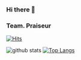 ### Hi there 👋

### Team. Praiseur

[![Hits](https://hits.seeyoufarm.com/api/count/incr/badge.svg?url=https://github.com/OrangeMakaron)](https://hits.seeyoufarm.com) 

![ github stats](https://github-readme-stats.vercel.app/api?username=OrangeMakaron&show_icons=true&theme=tokyonight )
[![Top Langs](https://github-readme-stats.vercel.app/api/top-langs/?username=OrangeMakaron&layout=compact&show_icons=true&theme=tokyonight)](https://github.com/OrangeMakaron/github-readme-stats)

